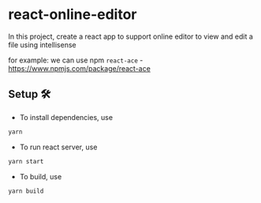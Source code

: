 # react-online-editor

In this project, create a react app to support online editor to view and edit a file using intellisense

for example: we can use npm `react-ace` - https://www.npmjs.com/package/react-ace

## Setup 🛠

- To install dependencies, use

```sh
yarn
```

- To run react server, use

```sh
yarn start
```

- To build, use

```sh
yarn build
```
